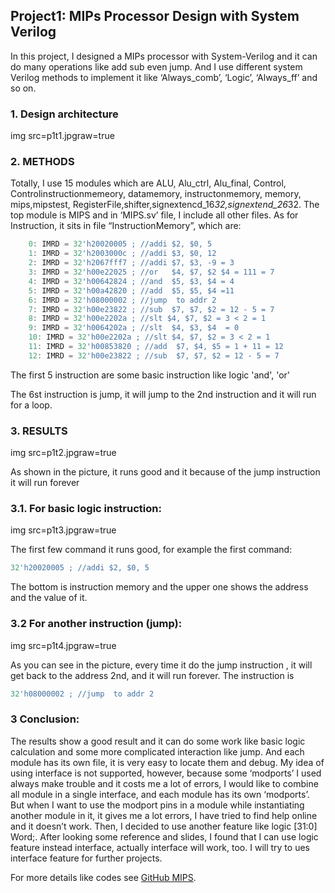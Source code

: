 ## Project1: MIPs Processor Design with System Verilog

In this project, I designed a MIPs processor with System-Verilog and it can do many operations like add sub even jump. And I use different system Verilog methods to implement it like ‘Always_comb’, ‘Logic’, ‘Always_ff’ and so on. 

### 1. Design architecture

img src=p1t1.jpgraw=true


### 2.	METHODS

Totally, I use 15 modules which are ALU, Alu_ctrl, Alu_final, Control, Controlinstructionmemeory, datamemory, instructonmemory, memory, mips,mipstest, RegisterFile,shifter,signextencd_16*32,signextend_26*32. The top module is MIPS and in ‘MIPS.sv’ file, I include all other files.
As for Instruction, it sits in file “InstructionMemory”, which are:


```javascript
	0: IMRD = 32'h20020005 ; //addi $2, $0, 5
	1: IMRD = 32'h2003000c ; //addi $3, $0, 12
	2: IMRD = 32'h2067fff7 ; //addi $7, $3, -9 = 3
	3: IMRD = 32'h00e22025 ; //or   $4, $7, $2 $4 = 111 = 7
	4: IMRD = 32'h00642824 ; //and  $5, $3, $4 = 4
	5: IMRD = 32'h00a42820 ; //add  $5, $5, $4 =11
	6: IMRD = 32'h08000002 ; //jump  to addr 2
	7: IMRD = 32'h00e23822 ; //sub  $7, $7, $2 = 12 - 5 = 7
	8: IMRD = 32'h00e2202a ; //slt $4, $7, $2 = 3 < 2 = 1
	9: IMRD = 32'h0064202a ; //slt  $4, $3, $4  = 0
	10: IMRD = 32'h00e2202a ; //slt $4, $7, $2 = 3 < 2 = 1
	11: IMRD = 32'h00853820 ; //add  $7, $4, $5 = 1 + 11 = 12
	12: IMRD = 32'h00e23822 ; //sub  $7, $7, $2 = 12 - 5 = 7
```
The first 5 instruction are some basic instruction like logic 'and', 'or'

The 6st instruction is jump, it will jump to the 2nd instruction and it will run for a loop.

### 3. RESULTS

img src=p1t2.jpgraw=true

As shown in the picture, it runs good and it because of the jump instruction it will run forever

### 3.1. For basic logic instruction:

img src=p1t3.jpgraw=true

The first few command it runs good, for example the first command:

```javascript
32'h20020005 ; //addi $2, $0, 5
```

The  bottom is instruction memory and the upper one shows the address and the value of  it.

### 3.2 For another instruction (jump):
img src=p1t4.jpgraw=true

As you can see in the picture, every time it do the jump instruction , it will get back to the address 2nd, and it will run forever. The instruction is 

```javascript
32'h08000002 ; //jump  to addr 2
```

### 3 Conclusion:
The results show a good result and it can do some work like basic logic calculation and some more complicated interaction like jump. And each module has its own file, it is very easy to locate them and debug.
My idea of using interface is not supported, however, because some ‘modports’ I used always make trouble and it costs me a lot of errors, I would like to combine all module in a single interface, and each module has its own ‘modports’. But when I want to use the modport pins in a module while instantiating another module in it, it gives me a lot errors, I have tried to find help online and it doesn’t work. Then, I decided to use another feature like logic [31:0] Word;. After looking some reference and slides, I found that I can use logic feature instead interface, actually interface will work, too. I will try to ues interface feature for further projects.

For more details like codes see [GitHub MIPS](https://github.com/zhangxinqiao-ch/MIPS_Projcet).
